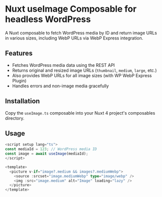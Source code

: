 # Nuxt useImage Composable for headless WordPress

A Nuxt composable to fetch WordPress media by ID and return image URLs in various sizes, including WebP URLs via WebP Express integration.

## Features

- Fetches WordPress media data using the REST API
- Returns original and resized image URLs (`thumbnail`, `medium`, `large`, etc.)
- Also provides WebP URLs for all image sizes (with WP WebP Express Plugin)
- Handles errors and non-image media gracefully

## Installation

Copy the `useImage.ts` composable into your Nuxt 4 project's composables directory.

## Usage

```ts
<script setup lang="ts">
const mediaId = 123; // WordPress media ID
const image = await useImage(mediaId);
</script>

<template>
  <picture v-if="image?.medium && images?.mediumWebp">
    <source :srcset="image.mediumWebp" type="image/webp" />
    <img :src="image.medium" alt="Image" loading="lazy" />
  </picture>
</template>
